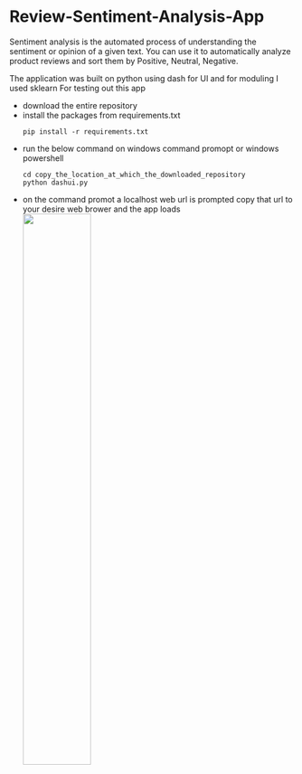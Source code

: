 # Review-Sentiment-Analysis-App

Sentiment analysis is the automated process of understanding the sentiment or opinion of a given text. You can use it to automatically analyze product reviews and sort them by Positive, Neutral, Negative.

The application was built on python using dash for UI and for moduling I used sklearn 
For testing out this app 
* download the entire repository 
* install the packages from requirements.txt
   ```
   pip install -r requirements.txt
   ```
*  run the below command on windows command promopt or windows powershell
   ```
   cd copy_the_location_at_which_the_downloaded_repository 
   python dashui.py
   ```
*  on the command promot a localhost web url is prompted copy that url to your desire web brower and the app loads 
[<img src="https://img.youtube.com/HdBF8qIBKkw/maxresdefault.jpg" width="50%">](https://youtu.be/HdBF8qIBKkw)



